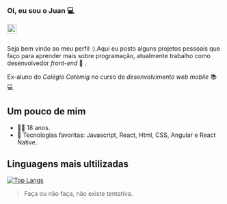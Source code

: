 ### Oi, eu sou o Juan 💻

<a href="https://www.linkedin.com/in/juan-andrade-811017190/">
  <img align="left" alt="LinkdeIn" width="22px" src="https://cdn.jsdelivr.net/npm/simple-icons@v3/icons/linkedin.svg" />
</a>

</br>
</br>

Seja bem vindo ao meu perfil :).Aqui eu posto alguns projetos pessoais que faço para aprender mais sobre programação, atualmente trabalho como desenvolvedor *front-end*  🚀 . 

Ex-aluno do *Colégio Cotemig* no curso de *desenvolvimento web mobile*     📚💻
  
## Um pouco de mim

- 👨‍💻  18 anos.
- 🌱 Tecnologias favoritas: Javascript, React, Html, CSS, Angular e React Native.

## Linguagens mais ultilizadas

[![Top Langs](https://github-readme-stats.vercel.app/api/top-langs/?username=juan-20&langs_count=6&layout=compact)](https://github.com/anuraghazra/github-readme-stats)
</br>

> Faça ou não faça, não existe tentativa.
